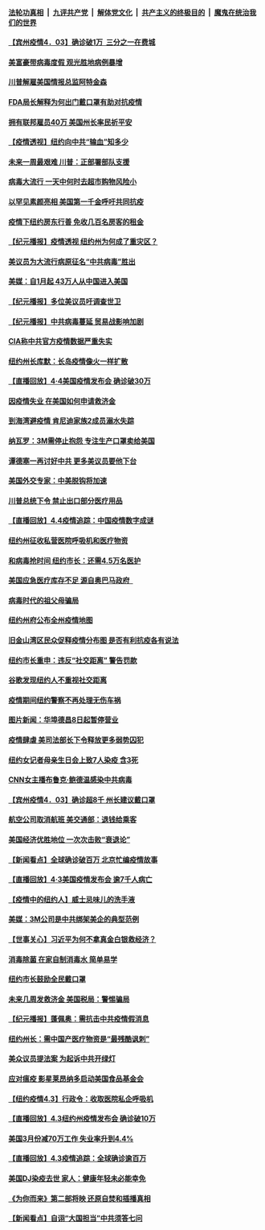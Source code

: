 ####  [法轮功真相](../../../../basic/blob/master/README.md?t=04060130) &nbsp;|&nbsp; [九评共产党](../../../../9ping.md/blob/master/README.md?t=04060130) &nbsp;|&nbsp; [解体党文化](../../../../jtdwh.md/blob/master/README.md?t=04060130)  &nbsp;|&nbsp; [共产主义的终极目的](../../../../gczydzjmd.md/blob/master/README.md?t=04060130) &nbsp;|&nbsp; [魔鬼在统治我们的世界](../../../../mgztzwmdsj.md/blob/master/README.md?t=04060130) 

#### [【宾州疫情4．03】确诊破1万  三分之一在费城](../pages/nsc412/n12005301.md?t=04060130) 

#### [美富豪带病毒度假 观光胜地病例暴增](../pages/nsc412/n12005245.md?t=04060130) 

#### [川普解雇美国情报总监阿特金森](../pages/nsc412/n12005141.md?t=04060130) 

#### [FDA局长解释为何出门戴口罩有助对抗疫情](../pages/nsc412/n12004917.md?t=04060130) 

#### [拥有联邦雇员40万 美国州长率民祈平安](../pages/nsc412/n12004422.md?t=04060130) 

#### [【疫情透视】纽约向中共“输血”知多少](../pages/nsc412/n11998380.md?t=04060130) 

#### [未来一周最艰难 川普：正部署部队支援](../pages/nsc412/n12004685.md?t=04060130) 

#### [病毒大流行 一天中何时去超市购物风险小](../pages/nsc412/n11996957.md?t=04060130) 

#### [以罕见素颜亮相 美国第一千金呼吁共同抗疫](../pages/nsc412/n12004624.md?t=04060130) 

#### [疫情下纽约房东行善 免收几百名房客的租金](../pages/nsc412/n12004356.md?t=04060130) 

#### [【纪元播报】疫情透视 纽约州为何成了重灾区？](../pages/nsc412/n12001507.md?t=04060130) 

#### [美议员为大流行病原征名“中共病毒”胜出](../pages/nsc412/n12004062.md?t=04060130) 

#### [美媒：自1月起 43万人从中国进入美国](../pages/nsc412/n12004006.md?t=04060130) 

#### [【纪元播报】多位美议员吁调查世卫](../pages/nsc412/n12003588.md?t=04060130) 

#### [【纪元播报】中共病毒蔓延 贸易战影响加剧](../pages/nsc412/n12003990.md?t=04060130) 

#### [CIA称中共官方疫情数据严重失实](../pages/nsc412/n12003720.md?t=04060130) 

#### [纽约州长库默：长岛疫情像火一样扩散](../pages/nsc412/n12003639.md?t=04060130) 

#### [【直播回放】4·4美国疫情发布会 确诊破30万](../pages/nsc412/n12003514.md?t=04060130) 

#### [因疫情失业 在美国如何申请救济金](../pages/nsc412/n12003567.md?t=04060130) 

#### [到海湾避疫情 肯尼迪家族2成员溺水失踪](../pages/nsc412/n12003406.md?t=04060130) 

#### [纳瓦罗：3M需停止抱怨 专注生产口罩卖给美国](../pages/nsc412/n12003320.md?t=04060130) 

#### [谭德塞一再讨好中共 更多美议员要他下台](../pages/nsc412/n12003354.md?t=04060130) 

#### [美国外交专家：中美脱钩将加速](../pages/nsc412/n12003279.md?t=04060130) 

#### [川普总统下令 禁止出口部分医疗用品](../pages/nsc412/n12003197.md?t=04060130) 

#### [【直播回放】4.4疫情追踪：中国疫情数字成谜](../pages/nsc412/n12003070.md?t=04060130) 

#### [纽约州征收私营医院呼吸机和医疗物资](../pages/nsc412/n12002392.md?t=04060130) 

#### [和病毒抢时间 纽约市长：还需4.5万名医护](../pages/nsc412/n12002353.md?t=04060130) 

#### [美国应急医疗库存不足 源自奥巴马政府  ](../pages/nsc412/n12002448.md?t=04060130) 

#### [病毒时代的祖父母骗局](../pages/nsc412/n12002395.md?t=04060130) 

#### [纽约州府公布全州疫情地图](../pages/nsc412/n12002373.md?t=04060130) 

#### [旧金山湾区民众促释疫情分布图    是否有利抗疫各有说法](../pages/nsc412/n12002589.md?t=04060130) 

#### [纽约市长重申：违反“社交距离” 警告罚款](../pages/nsc412/n12002358.md?t=04060130) 

#### [谷歌发现纽约人不重视社交距离](../pages/nsc412/n12002360.md?t=04060130) 

#### [疫情期间纽约警察不再处理无伤车祸](../pages/nsc412/n12002362.md?t=04060130) 

#### [图片新闻：华埠德昌8日起暂停营业](../pages/nsc412/n12002386.md?t=04060130) 

#### [疫情肆虐 美司法部长下令释放更多弱势囚犯](../pages/nsc412/n12002321.md?t=04060130) 

#### [纽约女记者母亲生日会上致7人染疫 含3死](../pages/nsc412/n12002220.md?t=04060130) 

#### [CNN女主播布鲁克‧鲍德温感染中共病毒](../pages/nsc412/n12002106.md?t=04060130) 

#### [【宾州疫情4．03】确诊超8千 州长建议戴口罩](../pages/nsc412/n12002104.md?t=04060130) 

#### [航空公司取消航班 美交通部：退钱给乘客](../pages/nsc412/n12001829.md?t=04060130) 

#### [美国经济优胜地位 一次次击败“衰退论”](../pages/nsc412/n12001781.md?t=04060130) 

#### [【新闻看点】全球确诊破百万 北京忙编疫情故事](../pages/nsc412/n12001502.md?t=04060130) 

#### [【直播回放】4·3美国疫情发布会 逾7千人病亡](../pages/nsc412/n12001635.md?t=04060130) 

#### [【疫情中的纽约人】威士忌味儿的洗手液](../pages/nsc412/n12001669.md?t=04060130) 

#### [美媒：3M公司是中共绑架美企的典型范例](../pages/nsc412/n12001604.md?t=04060130) 

#### [【世事关心】习近平为何不拿真金白银救经济？](../pages/nsc412/n12001498.md?t=04060130) 

#### [消毒除菌 在家自制消毒水 简单易学](../pages/nsc412/n12000055.md?t=04060130) 

#### [纽约市长鼓励全民戴口罩](../pages/nsc412/n11999931.md?t=04060130) 

#### [未来几周发救济金 美国税局：警惕骗局](../pages/nsc412/n11999956.md?t=04060130) 

#### [【纪元播报】蓬佩奥：需抗击中共疫情假消息](../pages/nsc412/n12001443.md?t=04060130) 

#### [纽约州长：需中国产医疗物资是“最残酷讽刺”](../pages/nsc412/n11999951.md?t=04060130) 

#### [美众议员提法案 为起诉中共开绿灯](../pages/nsc412/n12001189.md?t=04060130) 

#### [应对瘟疫 影星莱昂纳多启动美国食品基金会](../pages/nsc412/n12001069.md?t=04060130) 

#### [【纽约疫情4.3】行政令：收取医院私企呼吸机](../pages/nsc412/n12000660.md?t=04060130) 

#### [【直播回放】4.3纽约州疫情发布会 确诊破10万](../pages/nsc412/n12000925.md?t=04060130) 

#### [美国3月份减70万工作 失业率升到4.4%](../pages/nsc412/n12001034.md?t=04060130) 

#### [【直播回放】4.3疫情追踪：全球确诊逾百万](../pages/nsc412/n12000743.md?t=04060130) 

#### [美国DJ染疫去世 家人：健康年轻未必能幸免](../pages/nsc412/n12000519.md?t=04060130) 

#### [《为你而来》第二部将映 还原自焚和插播真相](../pages/nsc412/n11999351.md?t=04060130) 

#### [【新闻看点】自诩“大国担当”中共须答七问](../pages/nsc412/n11998786.md?t=04060130) 

